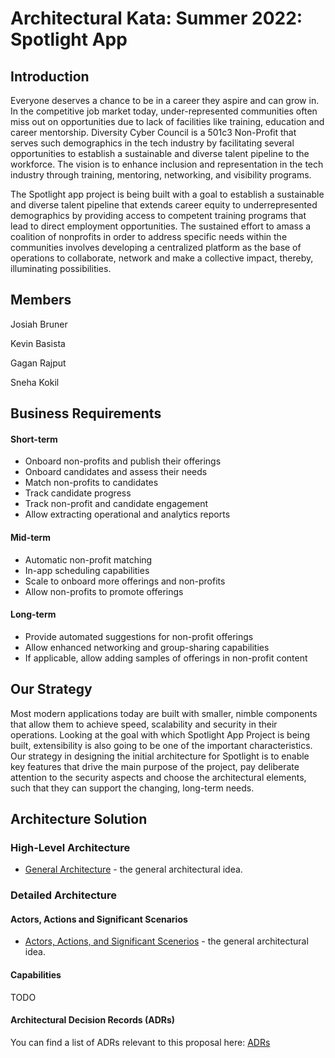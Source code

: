 # Architectural Kata: Summer 2022: Spotlight App

## Introduction
Everyone deserves a chance to be in a career they aspire and can grow in. In the competitive job market today, under-represented communities often miss out on opportunities due to lack of facilities like training, education and career mentorship.  Diversity Cyber Council is a 501c3 Non-Profit that serves such demographics in the tech industry by facilitating several opportunities to establish a sustainable and diverse talent pipeline to the workforce. The vision is to enhance inclusion and representation in the tech industry through training, mentoring, networking, and visibility programs.

The Spotlight app project is being built with a goal to establish a sustainable and diverse talent pipeline that extends career equity to underrepresented demographics by providing access to competent training programs that lead to direct employment opportunities. The sustained effort to amass a coalition of nonprofits in order to address specific needs within the communities involves developing a centralized platform as the base of operations to collaborate, network and make a collective impact, thereby, illuminating possibilities.											

## Members

Josiah Bruner

Kevin Basista

Gagan Rajput

Sneha Kokil

## Business Requirements

#### Short-term
* Onboard non-profits and publish their offerings
* Onboard candidates and assess their needs
* Match non-profits to candidates
* Track candidate progress
* Track non-profit and candidate engagement
* Allow extracting operational and analytics reports

#### Mid-term 
* Automatic non-profit matching
* In-app scheduling capabilities
* Scale to onboard more offerings and non-profits 
* Allow non-profits to promote offerings

#### Long-term
* Provide automated suggestions for non-profit offerings
* Allow enhanced networking and group-sharing capabilities 
* If applicable, allow adding samples of offerings in non-profit content
   
## Our Strategy

Most modern applications today are built with smaller, nimble components that allow them to achieve speed, scalability and security in their operations. Looking at the goal with which Spotlight App Project is being built, extensibility is also going to be one of the important characteristics. Our strategy in designing the initial architecture for Spotlight is to enable key features that drive the main purpose of the project, pay deliberate attention to the security aspects and choose the architectural elements, such that they can support the changing, long-term needs.

## Architecture Solution

### High-Level Architecture
* [General Architecture](./GeneralArchitecture.md) - the general architectural idea.  

### Detailed Architecture

#### Actors, Actions and Significant Scenarios

* [Actors, Actions, and Significant Scenerios](./Brainstorming/Actors,%20Actions%20&%20Significant%20Scenarios.md) - the general architectural idea.  


#### Capabilities
TODO


#### Architectural Decision Records (ADRs)

You can find a list of ADRs relevant to this proposal here: [ADRs](./ADRs)




